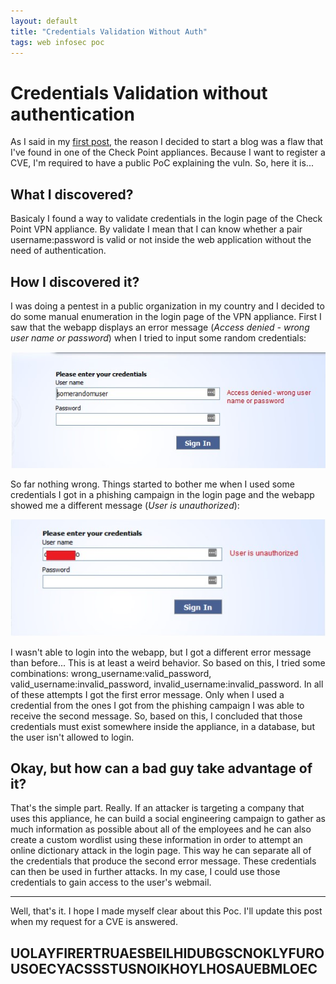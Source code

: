 ```yaml
---
layout: default
title: "Credentials Validation Without Auth"
tags: web infosec poc
---
```

# Credentials Validation without authentication

As I said in my [first post](../20180419/purpose), the reason I decided to start a blog was a flaw that I've found in one of the Check Point appliances. Because I want to register a CVE, I'm required to have a public PoC explaining the vuln. So, here it is... 


## What I discovered?

Basicaly I found a way to validate credentials in the login page of the Check Point VPN appliance. By validate I mean that I can know whether a pair username:password is valid or not inside the web application without the need of authentication.


## How I discovered it?

I was doing a pentest in a public organization in my country and I decided to do some manual enumeration in the login page of the VPN appliance. First I saw that the webapp displays an error message (*Access denied - wrong user name or password*) when I tried to input some random credentials:

![First error message](../assets/img/firsterror.jpg)

 So far nothing wrong. Things started to bother me when I used some credentials I got in a phishing campaign in the login page and the webapp showed me a different message (*User is unauthorized*):

![First error message](../assets/img/seconderror.jpg)

I wasn't able to login into the webapp, but I got a different error message than before... This is at least a weird behavior. So based on this, I tried some combinations: wrong_username:valid_password, valid_username:invalid_password, invalid_username:invalid_password. In all of these attempts I got the first error message. Only when I used a credential from the ones I got from the phishing campaign I was able to receive the second message. So, based on this, I concluded that those credentials must exist somewhere inside the appliance, in a database, but the user isn't allowed to login.


## Okay, but how can a bad guy take advantage of it?

That's the simple part. Really. If an attacker is targeting a company that uses this appliance, he can build a social engineering campaign to gather as much information as possible about all of the employees and he can also create a custom wordlist using these information in order to attempt an online dictionary attack in the login page. This way he can separate all of the credentials that produce the second error message. These credentials can then be used in further attacks. In my case, I could use those credentials to gain access to the user's webmail.

***

Well, that's it. I hope I made myself clear about this Poc. I'll update this post when my request for a CVE is answered.

## UOLAYFIRERTRUAESBEILHIDUBGSCNOKLYFUROUSOECYACSSSTUSNOIKHOYLHOSAUEBMLOEC

